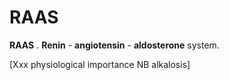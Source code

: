 ---
---
# RAAS

**RAAS** . **Renin** - **angiotensin** - **aldosterone** system.

\[Xxx physiological importance NB alkalosis\]
